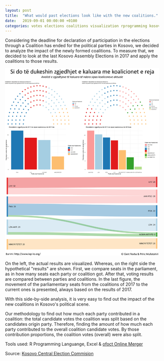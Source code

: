 ```yaml
---
layout: post
title:  "What would past elections look like with the new coalitions."
date:   2019-09-01 00:00:00 +0100
categories: votes elections coalitions visualization rprogramming kosovo
---
```

Considering the deadline for declaration of participation in the elections through a Coalition has ended for the political parties in Kosovo, we decided to analyze the impact of the newly formed coalitions. To measure that, we decided to look at the last Kosovo Assembly Elections in 2017 and apply the coalitions to those results.

![Kosovo Coalitions Infographic](https://raw.githubusercontent.com/gentrexha/gentrexha.github.io/master/assets/images/posts/kosovo-coalitions-infographic-shqip.png)

On the left, the actual results are visualized. Whereas, on the right side the hypothetical "results" are shown. First, we compare seats in the parliament, as in how many seats each party or coalition got. After that, voting results are compared between parties and coalitions. In the last figure, the movement of the parliamentary seats from the coalitions of 2017 to the current ones is presented, always based on the results of 2017. 

With this side-by-side analysis, it is very easy to find out the impact of the new coalitions in Kosovo's political scene.

Our methodology to find out how much each party contributed in a coalition: the total candidate votes the coalition was split based on the candidates origin party. Therefore, finding the amount of how much each party contributed to the overall coalition candidate votes. By those contribution proportions, the coalition votes (overall) were also split.  

Tools used: R Programming Languange, Excel & [ofoct Online Merger](https://www.ofoct.com/merge-jpg-files)

Source: [Kosovo Central Election Commision](http://www.kqz-ks.org/an/)
